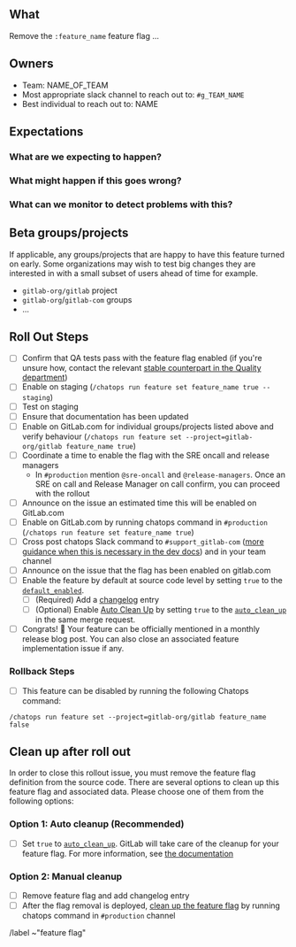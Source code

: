 <!-- Title suggestion: [Feature flag] Enable description of feature -->

## What

Remove the `:feature_name` feature flag ...

## Owners

- Team: NAME_OF_TEAM
- Most appropriate slack channel to reach out to: `#g_TEAM_NAME`
- Best individual to reach out to: NAME

## Expectations

### What are we expecting to happen?

### What might happen if this goes wrong?

### What can we monitor to detect problems with this?

<!-- Which dashboards from https://dashboards.gitlab.net are most relevant? -->

## Beta groups/projects

If applicable, any groups/projects that are happy to have this feature turned on early. Some organizations may wish to test big changes they are interested in with a small subset of users ahead of time for example.

- `gitlab-org/gitlab` project
- `gitlab-org`/`gitlab-com` groups
- ...

## Roll Out Steps

- [ ] Confirm that QA tests pass with the feature flag enabled (if you're unsure how, contact the relevant [stable counterpart in the Quality department](https://about.gitlab.com/handbook/engineering/quality/#individual-contributors))
- [ ] Enable on staging (`/chatops run feature set feature_name true --staging`)
- [ ] Test on staging
- [ ] Ensure that documentation has been updated
- [ ] Enable on GitLab.com for individual groups/projects listed above and verify behaviour  (`/chatops run feature set --project=gitlab-org/gitlab feature_name true`)
- [ ] Coordinate a time to enable the flag with the SRE oncall and release managers
  - In `#production` mention `@sre-oncall` and `@release-managers`. Once an SRE on call and Release Manager on call confirm, you can proceed with the rollout
- [ ] Announce on the issue an estimated time this will be enabled on GitLab.com
- [ ] Enable on GitLab.com by running chatops command in `#production` (`/chatops run feature set feature_name true`)
- [ ] Cross post chatops Slack command to `#support_gitlab-com` ([more guidance when this is necessary in the dev docs](https://docs.gitlab.com/ee/development/feature_flags/controls.html#where-to-run-commands)) and in your team channel
- [ ] Announce on the issue that the flag has been enabled on gitlab.com
- [ ] Enable the feature by default at source code level by setting `true` to the [`default_enabled`](https://docs.gitlab.com/ee/development/feature_flags/development.html#feature-flag-definition-and-validation).
  - [ ] (Required) Add a [changelog](https://docs.gitlab.com/ee/development/changelog.html) entry
  - [ ] (Optional) Enable [Auto Clean Up](#option-1-auto-cleanup-recommended) by setting `true` to the [`auto_clean_up`](https://docs.gitlab.com/ee/development/feature_flags/development.html#feature-flag-definition-and-validation) in the same merge request.
- [ ] Congrats! :tada: Your feature can be officially mentioned in a monthly release blog post.
      You can also close an associated feature implementation issue if any.

### Rollback Steps

- [ ] This feature can be disabled by running the following Chatops command:

```
/chatops run feature set --project=gitlab-org/gitlab feature_name false
```

## Clean up after roll out

In order to close this rollout issue, you must remove the feature flag definition
from the source code. There are several options to clean up this feature flag and associated data.
Please choose one of them from the following options:

### Option 1: Auto cleanup (Recommended)

- [ ] Set `true` to [`auto_clean_up`](https://docs.gitlab.com/ee/development/feature_flags/development.html#feature-flag-definition-and-validation).
      GitLab will take care of the cleanup for your feature flag.
      For more information, see [the documentation](https://docs.gitlab.com/ee/development/feature_flags/controls.html#auto-clean-up)

### Option 2: Manual cleanup

- [ ] Remove feature flag and add changelog entry
- [ ] After the flag removal is deployed, [clean up the feature flag](https://docs.gitlab.com/ee/development/feature_flags/controls.html#cleaning-up) by running chatops command in `#production` channel

/label ~"feature flag"
